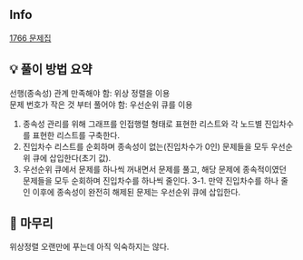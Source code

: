 ## Info
[1766 문제집](https://www.acmicpc.net/problem/1766)

## 💡 풀이 방법 요약
선행(종속성) 관계 만족해야 함: 위상 정렬을 이용  
문제 번호가 작은 것 부터 풀어야 함: 우선순위 큐를 이용  
  
1. 종속성 관리를 위해 그래프를 인접행렬 형태로 표현한 리스트와 각 노드별 진입차수를 표현한 리스트를 구축한다.
2. 진입차수 리스트를 순회하며 종속성이 없는(진입차수가 0인) 문제들을 모두 우선순위 큐에 삽입한다(초기 값).
3. 우선순위 큐에서 문제를 하나씩 꺼내면서 문제를 풀고, 해당 문제에 종속적이였던 문제들을 모두 순회하며 진입차수를 하나씩 줄인다.
   3-1. 만약 진입차수를 하나 줄인 이후에 종속성이 완전히 해제된 문제는 우선순위 큐에 삽입한다.


## 🙂 마무리
위상정렬 오랜만에 푸는데 아직 익숙하지는 않다.
